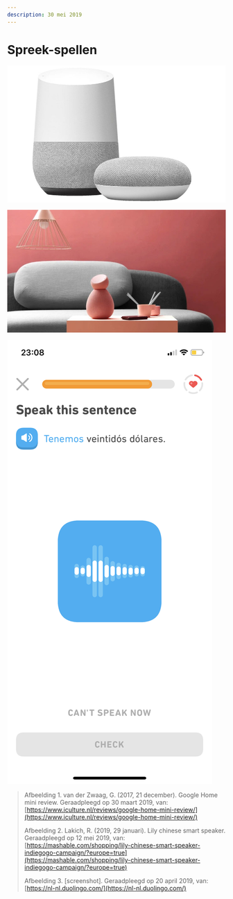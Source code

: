 ```yaml
---
description: 30 mei 2019
---
```


# Spreek-spellen

![Afbeelding 1. Google Home](../.gitbook/assets/google-home-mini-welke.jpg)

![Afbeelding 2. Indiegogo \(Lily\) ](../.gitbook/assets/uploads-2fcard-2fimage-2f924778-2f4f87d636-91a6-42e3-82cc-d7128d618379.jpg-2f950x534__filters-3aqual.jpg)

![Afbeelding 3. Screenshot Duolingo](../.gitbook/assets/img_1911.PNG)

> Afbeelding 1. van der Zwaag, G. \(2017, 21 december\). Google Home mini review. Geraadpleegd op 30 maart 2019, van: [https://www.iculture.nl/reviews/google-home-mini-review/](https://www.iculture.nl/reviews/google-home-mini-review/)
>
> Afbeelding 2. Lakich, R. \(2019, 29 januari\). Lily chinese smart speaker. Geraadpleegd op 12 mei 2019, van: [https://mashable.com/shopping/lily-chinese-smart-speaker-indiegogo-campaign/?europe=true](https://mashable.com/shopping/lily-chinese-smart-speaker-indiegogo-campaign/?europe=true)
>
> Afbeelding 3. \[screenshot\]. Geraadpleegd op 20 april 2019, van: [https://nl-nl.duolingo.com/](https://nl-nl.duolingo.com/)

